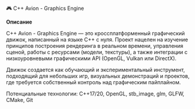 🎮 C++ Avion - Graphics Engine

**Описание**

C++ Avion - Graphics Engine — это кроссплатформенный графический движок, написанный на языке C++ с нуля. Проект нацелен на изучение принципов построения рендеринга в реальном времени, управления сценой, работы с ресурсами (модели, текстуры), а также интеграции с низкоуровневыми графическими API (OpenGL, Vulkan или DirectX).

Движок создается как обучающий и экспериментальный инструмент, подходящий для небольших игр, визуальных демонстраций и проектов, где требуется собственный контроль над графическим пайплайном.

Потенциальные технологии: C++17/20, OpenGL, stb_image, glm, GLFW, CMake, Git

